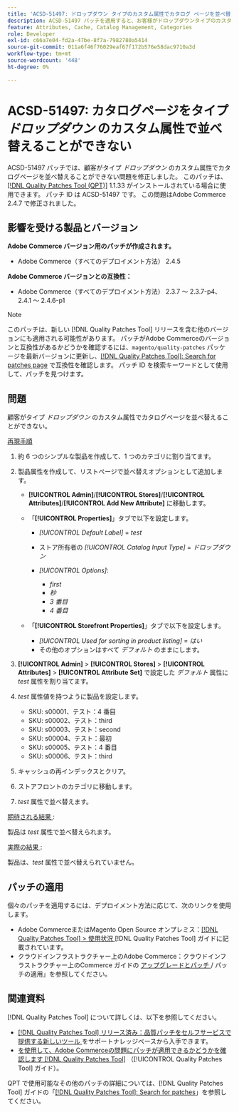 ```yaml
---
title: 'ACSD-51497: ドロップダウン タイプのカスタム属性でカタログ ページを並べ替えることができません'
description: ACSD-51497 パッチを適用すると、お客様がドロップダウンタイプのカスタム属性でカタログページを並べ替えることができないAdobe Commerceの問題を修正できます。
feature: Attributes, Cache, Catalog Management, Categories
role: Developer
exl-id: c66a7e04-fd2a-47be-8f7a-7982780a5414
source-git-commit: 011a6f46f76029eaf67f172b576e58dac9710a3d
workflow-type: tm+mt
source-wordcount: '448'
ht-degree: 0%

---
```


# ACSD-51497: カタログページをタイプ *ドロップダウン* のカスタム属性で並べ替えることができない

ACSD-51497 パッチでは、顧客がタイプ *ドロップダウン* のカスタム属性でカタログページを並べ替えることができない問題を修正しました。 このパッチは、[[!DNL Quality Patches Tool (QPT)]](https://experienceleague.adobe.com/en/docs/commerce-operations/tools/quality-patches-tool/quality-patches-tool-to-self-serve-quality-patches) 1.1.33 がインストールされている場合に使用できます。 パッチ ID は ACSD-51497 です。 この問題はAdobe Commerce 2.4.7 で修正されました。

## 影響を受ける製品とバージョン

**Adobe Commerce バージョン用のパッチが作成されます。**

* Adobe Commerce（すべてのデプロイメント方法） 2.4.5

**Adobe Commerce バージョンとの互換性：**

* Adobe Commerce（すべてのデプロイメント方法） 2.3.7 ～ 2.3.7-p4、2.4.1 ～ 2.4.6-p1

>[!NOTE]
>
>このパッチは、新しい [!DNL Quality Patches Tool] リリースを含む他のバージョンにも適用される可能性があります。 パッチがAdobe Commerceのバージョンと互換性があるかどうかを確認するには、`magento/quality-patches` パッケージを最新バージョンに更新し、[[!DNL Quality Patches Tool]: Search for patches page](https://experienceleague.adobe.com/tools/commerce-quality-patches/index.html) で互換性を確認します。 パッチ ID を検索キーワードとして使用して、パッチを見つけます。

## 問題

顧客がタイプ *ドロップダウン* のカスタム属性でカタログページを並べ替えることができない。

<u> 再現手順 </u>

1. 約 6 つのシンプルな製品を作成して、1 つのカテゴリに割り当てます。
1. 製品属性を作成して、リストページで並べ替えオプションとして追加します。

   * **[!UICONTROL Admin]**/**[!UICONTROL Stores]**/**[!UICONTROL Attributes]**/**[!UICONTROL Add New Attribute]** に移動します。
   * 「**[!UICONTROL Properties]**」タブで以下を設定します。

      * *[!UICONTROL Default Label]* = *test*
      * ストア所有者の *[!UICONTROL Catalog Input Type]* = *ドロップダウン*
      * *[!UICONTROL Options]*:

         * *first*
         * *秒*
         * *3 番目*
         * *4 番目*

   * 「**[!UICONTROL Storefront Properties]**」タブで以下を設定します。

      * *[!UICONTROL Used for sorting in product listing]* = *はい*
      * その他のオプションはすべて *デフォルト* のままにします。

1. **[!UICONTROL Admin]** > **[!UICONTROL Stores]** > **[!UICONTROL Attributes]** > **[!UICONTROL Attribute Set]** で設定した *デフォルト* 属性に *test* 属性を割り当てます。
1. *test* 属性値を持つように製品を設定します。

   * SKU: s00001、テスト：4 番目
   * SKU: s00002、テスト：third
   * SKU: s00003、テスト：second
   * SKU: s00004、テスト：最初
   * SKU: s00005、テスト：4 番目
   * SKU: s00006、テスト：third

1. キャッシュの再インデックスとクリア。
1. ストアフロントのカテゴリに移動します。
1. *test* 属性で並べ替えます。

<u> 期待される結果 </u>:

製品は *test* 属性で並べ替えられます。

<u> 実際の結果 </u>:

製品は、*test* 属性で並べ替えられていません。

## パッチの適用

個々のパッチを適用するには、デプロイメント方法に応じて、次のリンクを使用します。

* Adobe CommerceまたはMagento Open Source オンプレミス：[[!DNL Quality Patches Tool] > 使用状況 ](/help/tools/quality-patches-tool/usage.md)[!DNL Quality Patches Tool] ガイドに記載されています。
* クラウドインフラストラクチャー上のAdobe Commerce：クラウドインフラストラクチャー上のCommerce ガイドの [ アップグレードとパッチ ](https://experienceleague.adobe.com/docs/commerce-cloud-service/user-guide/develop/upgrade/apply-patches.html)/ パッチの適用」を参照してください。

## 関連資料

[!DNL Quality Patches Tool] について詳しくは、以下を参照してください。

* [[!DNL Quality Patches Tool]  リリース済み：品質パッチをセルフサービスで提供する新しいツール ](https://experienceleague.adobe.com/en/docs/commerce-operations/tools/quality-patches-tool/quality-patches-tool-to-self-serve-quality-patches) をサポートナレッジベースから入手できます。
* [ を使用して、Adobe Commerceの問題にパッチが適用できるかどうかを確認します  [!DNL Quality Patches Tool]](/help/tools/quality-patches-tool/patches-available-in-qpt/check-patch-for-magento-issue-with-magento-quality-patches.md) （[!UICONTROL Quality Patches Tool] ガイド）。


QPT で使用可能なその他のパッチの詳細については、[!DNL Quality Patches Tool] ガイドの「[[!DNL Quality Patches Tool]: Search for patches](https://experienceleague.adobe.com/tools/commerce-quality-patches/index.html)」を参照してください。
